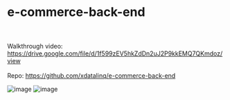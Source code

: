 # e-commerce-back-end

<br><br>
Walkthrough video: https://drive.google.com/file/d/1f599zEV5hkZdDn2uJ2P9kkEMQ7QKmdoz/view <br><br>
Repo: https://github.com/xdatalinq/e-commerce-back-end

![image](https://user-images.githubusercontent.com/89672040/184051712-e2de4ff2-e962-4131-8738-6aa6b885f2b2.png)
![image](https://user-images.githubusercontent.com/89672040/184051758-91b00d0b-baaf-440f-a819-aa9e514e6994.png)

